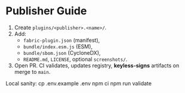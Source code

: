 
# Publisher Guide

1) Create `plugins/<publisher>.<name>/`.
2) Add:
   - `fabric-plugin.json` (manifest),
   - `bundle/index.esm.js` (ESM),
   - `bundle/sbom.json` (CycloneDX),
   - `README.md`, `LICENSE`, optional `screenshots/`.
3) Open PR. CI validates, updates registry, **keyless-signs** artifacts on merge to `main`.

Local sanity:
  cp .env.example .env
  npm ci
  npm run validate

